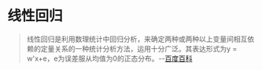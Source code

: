 # 线性回归

> 线性回归是利用数理统计中回归分析，来确定两种或两种以上变量间相互依赖的定量关系的一种统计分析方法，运用十分广泛。其表达形式为y = w'x+e，e为误差服从均值为0的正态分布。--[百度百科](https://baike.baidu.com/item/%E7%BA%BF%E6%80%A7%E5%9B%9E%E5%BD%92/8190345?fr=aladdin)
